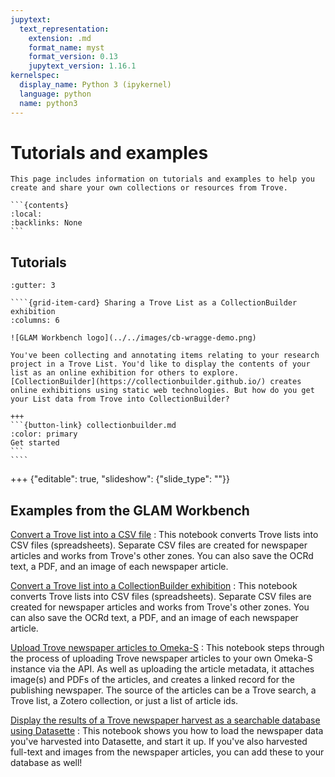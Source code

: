 ```yaml
---
jupytext:
  text_representation:
    extension: .md
    format_name: myst
    format_version: 0.13
    jupytext_version: 1.16.1
kernelspec:
  display_name: Python 3 (ipykernel)
  language: python
  name: python3
---
```


# Tutorials and examples

````{card}
This page includes information on tutorials and examples to help you create and share your own collections or resources from Trove.

```{contents}
:local:
:backlinks: None
```
````

## Tutorials

`````{grid}
:gutter: 3

````{grid-item-card} Sharing a Trove List as a CollectionBuilder exhibition
:columns: 6

![GLAM Workbench logo](../../images/cb-wragge-demo.png)

You've been collecting and annotating items relating to your research project in a Trove List. You'd like to display the contents of your list as an online exhibition for others to explore. [CollectionBuilder](https://collectionbuilder.github.io/) creates online exhibitions using static web technologies. But how do you get your List data from Trove into CollectionBuilder?

+++
```{button-link} collectionbuilder.md
:color: primary
Get started
```
````
`````

+++ {"editable": true, "slideshow": {"slide_type": ""}}

## Examples from the GLAM Workbench

[Convert a Trove list into a CSV file](https://glam-workbench.net/trove-lists/convert-a-trove-list-into-a-csv-file/)
: This notebook converts Trove lists into CSV files (spreadsheets). Separate CSV files are created for newspaper articles and works from Trove's other zones. You can also save the OCRd text, a PDF, and an image of each newspaper article.

[Convert a Trove list into a CollectionBuilder exhibition](https://glam-workbench.net/trove-lists/convert-list-to-cb-exhibition/)
: This notebook converts Trove lists into CSV files (spreadsheets). Separate CSV files are created for newspaper articles and works from Trove's other zones. You can also save the OCRd text, a PDF, and an image of each newspaper article.

[Upload Trove newspaper articles to Omeka-S](https://glam-workbench.net/trove-newspapers/Upload-Trove-newspapers-to-Omeka/)
: This notebook steps through the process of uploading Trove newspaper articles to your own Omeka-S instance via the API. As well as uploading the article metadata, it attaches image(s) and PDFs of the articles, and creates a linked record for the publishing newspaper. The source of the articles can be a Trove search, a Trove list, a Zotero collection, or just a list of article ids.

[Display the results of a Trove newspaper harvest as a searchable database using Datasette](https://glam-workbench.net/trove-harvester/display-harvest-results-in-datasette/)
: This notebook shows you how to load the newspaper data you've harvested into Datasette, and start it up. If you've also harvested full-text and images from the newspaper articles, you can add these to your database as well!

```{code-cell} ipython3

```
